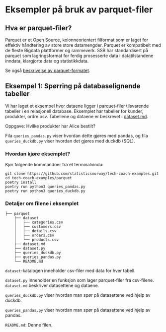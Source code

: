 # Eksempler på bruk av parquet-filer

## Hva er parquet-filer?

Parquet er et Open Source, kolonneorientert filformat som er laget for
effektiv håndtering av store store datamengder. Parquet er kompatibelt med de
fleste Bigdata plattformer og rammeverk. SSB har standardisert på parquet som
lagringsformat for ferdig prosesserte data i datatilstandene inndata,
klargjorte data og statistikkdata.

Se også [beskrivelse av parquet-formatet](https://www.databricks.com/glossary/what-is-parquet).

## Eksempel 1: Spørring på databaselignende tabeller

Vi har laget et eksempel hvor dataene ligger i parquet-filer tilsvarende tabeller i
en relasjonell database. Eksemplet har tabeller for kunder, produkter, ordre osv.
Tabellene og dataene er beskrevet i [dataset.md](dataset.md).

Oppgave: Hvilke produkter har Alice bestilt?

Fila `queries_pandas.py` viser hvordan dette gjøres med pandas, og fila
`queries_duckdb.py` viser hvordan det gjøres med duckdb (SQL).

### Hvordan kjøre eksemplet?

Kjør følgende kommandoer fra et terminalvindu:

```shell
git clone https://github.com/statisticsnorway/tech-coach-examples.git
cd tech-coach-examples/parquet
poetry install
poetry run python3 queries_pandas.py
poetry run python3 queries_duckdb.py
```

### Detaljer om filene i eksemplet

```shell
├── parquet
    ├── dataset
    │   ├── categories.csv
    │   ├── customers.csv
    │   ├── details.csv
    │   ├── orders.csv
    │   └── products.csv
    ├── dataset.md
    ├── dataset.py
    ├── queries_duckdb.py
    ├── queries_pandas.py
    └── README.md
```

`dataset`-katalogen inneholder csv-filer med data for hver tabell.

`dataset.py` inneholder en funksjon som lager parquet-filer fra csv-filene.
`dataset.md` beskriver datasettene og dataene.

`queries_duckdb.py` viser hvordan man spør på datasettene ved hjelp av duckdb.

`queries_pandas.py` viser hvordan man spør på datasettene ved hjelp av pandas.

`README.md`: Denne filen.
